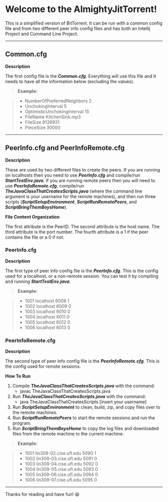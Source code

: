# **Welcome to the AlmightyJitTorrent!**

This is a simplified version of BitTorrent. It can be run with a common config file and from two different peer info config files and has both an Intellij Project and Command Line Project.

----------

## **Common.cfg**

**Description**

The first config file is the ***Common.cfg***. Everything will use this file and it needs to have all the information below (excluding the values).

> **Example:**

> - NumberOfPreferredNeighbors 2
> - UnchokingInterval 5
> - OptimisticUnchokingInterval 15
> - FileName KitchenSink.mp3
> - FileSize 9126931
> - PieceSize 30000

----

## **PeerInfo.cfg and PeerInfoRemote.cfg**

**Description**

These are used by two different files to create the peers. If you are running on localhosts then you need to use ***PeerInfo.cfg*** and compile/run ***StartTestEnv.java***. If you are running remote peers then you will need to use ***PeerInfoRemote.cfg***, compile/run ***TheJavaClassThatCreatesScripts.java*** (where the command line argument is your username for the remote machines), and then run three scripts (***ScriptSetupEnvironment***, ***ScriptRunRemotePeers***, and ***ScriptBringThemBoysHome***).

**File Content Organization**

The first attribute is the PeerID.
The second attribute is the host name.
The third attribute is the port number.
The fourth attribute is a 1 if the peer contains the file or a 0 if not.

### **PeerInfo.cfg**

**Description**

The first type of peer info config file is the ***PeerInfo.cfg***. This is the config used for a localhost, or a  non-remote session. You can test it by compiling and running ***StartTestEnv.java***.

> **Example:**

> - 1001 localhost 6008 1
> - 1002 localhost 6009 0
> - 1003 localhost 6010 0
> - 1004 localhost 6011 0
> - 1005 localhost 6012 0
> - 1006 localhost 6013 0

### **PeerInfoRemote.cfg**

**Description**

The second type of peer info config file is the ***PeerInfoRemote.cfg***. This is the config used for remote sessions.

**How To Run**

1. Compile ***TheJavaClassThatCreatesScripts.java*** with the command:
	* javac TheJavaClassThatCreatesScripts.java
2. Run ***TheJavaClassThatCreatesScripts.java*** with the command:
	* java TheJavaClassThatCreatesScripts [insert your username]
3. Run ***ScriptSetupEnvironment*** to clean, build, zip, and copy files over to the remote machines.
4. Run ***ScriptRunRemotePeers*** to start the remote sessions and run the program.
5. Run ***ScriptBringThemBoysHome*** to copy the log files and downloaded files from the remote machine to the current machine.

> **Example:**

> - 1001 lin309-02.cise.ufl.edu 5090 1
> - 1002 lin309-03.cise.ufl.edu 5091 0
> - 1003 lin309-04.cise.ufl.edu 5092 0
> - 1004 lin309-05.cise.ufl.edu 5093 0
> - 1005 lin309-06.cise.ufl.edu 5094 0
> - 1006 lin309-07.cise.ufl.edu 5095 0

----

Thanks for reading and have fun! :smiley:
